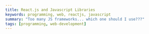 ```yaml
---
title: React.js and Javascript Libraries
keywords: programming, web, reactjs, javascript
summary: "Too many JS frameworks... which one should I use???"
tags: [programming, web-development]
---
```

